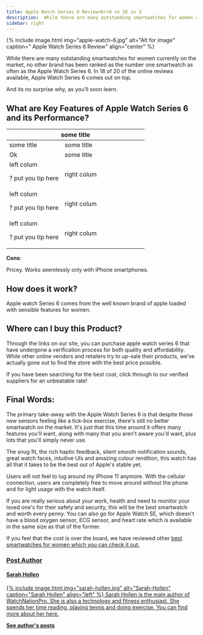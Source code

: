 ```yaml
---
title: Apple Watch Series 6 Review<br>6 vs SE vs 3
description:  While there are many outstanding smartwatches for women currently on the market, no other brand has been ranked as the number one smartwatch as often as the Apple Watch Series 6.  In 18 of 20 of the online reviews available, Apple Watch Series 6 comes out on top.
sidebar: right
---
```

{% include image.html img="apple-watch-6.jpg" alt="Alt for image" caption="
Apple Watch Series 6 Review" align="center" %}

While there are many outstanding smartwatches for women currently on the market, no other brand has been ranked as the number one smartwatch as often as the Apple Watch Series 6.  In 18 of 20 of the online reviews available, Apple Watch Series 6 comes out on top.

And its no surprise why, as you’ll soon learn.

## What are Key Features of Apple Watch Series 6 and its Performance?

 <div class = "scroll">
	<table>
		<tr>
			<th colspan = "2" class = "top">
				some title
			</th>
		</tr>
	  <colgroup>
	  <col span="1" style="width: 40%;">
	  <col span="1" style="width: 60%;">
	  </colgroup>
		<tbody>
		<tr>
			<td class = "left">
				some title
			</td>
			<td class = "right r-bor">
				some title
			</td>
		</tr>
		<tr>
			<td class = "row2">
      Ok
			</td>
			<td class = "row2 r-bor">
			some title
			</td>
		</tr>
		<tr>
			<td class = "content-left">
				left colum
				<div align = "right">
					<p class = "tip tooltip">
						?
						<span class = "tooltiptext">
							put you tip here
						</span>
					</p>
				</div>
			</td>
			<td class = "content-right r-bor">
				right colum
			</td>
		</tr>
		<tr>
			<td class = "content-left">
				left colum
				<div align = "right">
					<p class = "tip tooltip">
						?
						<span class = "tooltiptext">
							put you tip here
						</span>
					</p>
				</div>
			</td>
			<td class = "content-right r-bor">
				right colum
			</td>
		</tr>
		<tr>
			<td class = "content-left">
				left colum
				<div align = "right">
					<p class = "tip tooltip">
						?
						<span class = "tooltiptext">
							put you tip here
						</span>
					</p>
				</div>
			</td>
			<td class = "content-right r-bor">
				right colum
			</td>
		</tr>
		</tbody>
	</table>
	</div>

**Cons**:

Pricey. Works seemlessly only with iPhone smartphones.

## How does it work?
Apple watch Series 6 comes from the well known brand of apple loaded with sensible features for women.
<!--Insert  1 Youtube Video here-->

## Where can I buy this Product?

Through the links on our site, you can purchase apple watch series 6 that have undergone a verification process for both quality and affordability. While other online vendors and retailers try to up-sale their products, we’ve actually gone out to find the store with the best price possible.

If you have been searching for the best cost, click through to our verified suppliers for an unbeatable rate!

## Final Words:
The primary take-away with the Apple Watch Series 6 is that despite those new sensors feeling like a tick-box exercise, there's still no better smartwatch on the market. It's just that this time around it offers many features you'll want, along with many that you aren't aware you'd want, plus lots that you'll simply never use.

The snug fit, the rich haptic feedback, silent smooth notification sounds, great watch faces, intuitive UIs and amazing colour rendition, this watch has all that it takes to be the best out of Apple's stable yet.

Users will not feel to lug around my iPhone 11 anymore. With the cellular connection, users are completely free to move around without the phone and for light usage with the watch itself.

If you are really serious about your work, health and need to monitor your loved one's for their safety and security, this will be the best smartwatch and worth every penny. You can also go for Apple Watch SE, which doesn't have a blood oxygen sensor, ECG sensor, and heart rate which is available in the same size as that of the former.

If you feel that the cost is over the board, we have reviewed other <u><a href="https://www.watchnationpro.com/">best smartwatches for women</a><u> which you can check it out.

### Post Author
#### Sarah Hollen
{% include image.html img="sarah-hollen.jpg" alt="Sarah-Hollen" caption="Sarah Hollen" align="left" %}
Sarah Hollen is the main author of WatchNationPro. She is also a technology and fitness enthusiast. She spends her time reading, playing tennis and doing exercise. You can find more about her <a href="about-us">here</a>.

<b><a href="https://www.watchnationpro.com/authors/sarah-hollen/">See author's posts</a></b>

<a href="{{ author.twitter }}" data-uk-icon="icon: twitter" class="uk-icon-link uk-icon" target="_blank"></a>
<a href="{{ author.facebook }}" data-uk-icon="ratio: 1.4; icon: facebook" class="uk-icon-link uk-icon" target="_blank"></a>
